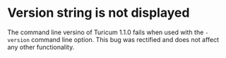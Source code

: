 # Version string is not displayed

The command line versino of Turicum 1.1.0 fails when used with the `-version` command line option.
This bug was rectified and does not affect any other functionality.